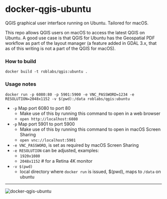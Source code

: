 # docker-qgis-ubuntu
QGIS graphical user interface running on Ubuntu.  Tailored for macOS.  

This repo allows QGIS users on macOS to access the latest QGIS on Ubuntu.  A good use case is that QGIS for Ubuntu has the Geospatial PDF workflow as part of the layout manager (a feature added in GDAL 3.x, that as of this writing is not a part of the QGIS for macOS).

###  How to build

```
docker build -t roblabs/qgis:ubuntu .
```

### Usage notes

```
docker run -p 6080:80 -p 5901:5900 -e VNC_PASSWORD=1234 -e RESOLUTION=2048x1152 -v $(pwd):/data roblabs/qgis:ubuntu
```

* `-p`   Map port 6080 to port 80
  * Make use of this by running this command to open in a web browser
  * `open http://localhost:6080`
* `-p`   Map port 5901 to port 5900
  * Make use of this by running this command to open in macOS Screen Sharing
  * `open vnc://localhost:5901`
* `-e VNC_PASSWORD`, is set as required by macOS Screen Sharing
* `-e RESOLUTION` can be adjusted, examples:
  * `1920x1080`
  * `2048x1152`   # for a Retina 4K monitor
* `-v $(pwd)`
  * local directory where `docker run` is issued, $(pwd), maps to `/data` on ubuntu

---

![docker-qgis-ubuntu](https://user-images.githubusercontent.com/118112/89135028-0e3e9780-d4df-11ea-860e-e3b41c59e38f.png)
